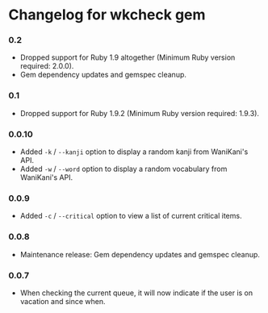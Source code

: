 # Changelog for wkcheck gem

### 0.2
- Dropped support for Ruby 1.9 altogether (Minimum Ruby version required: 2.0.0).
- Gem dependency updates and gemspec cleanup.

### 0.1
- Dropped support for Ruby 1.9.2 (Minimum Ruby version required: 1.9.3).

### 0.0.10
- Added `-k` / `--kanji` option to display a random kanji from WaniKani's API.
- Added `-w` / `--word` option to display a random vocabulary from WaniKani's API.

### 0.0.9

- Added `-c` / `--critical` option to view a list of current critical items.

### 0.0.8

- Maintenance release: Gem dependency updates and gemspec cleanup.

### 0.0.7

- When checking the current queue, it will now indicate if the user is on vacation and since when.
